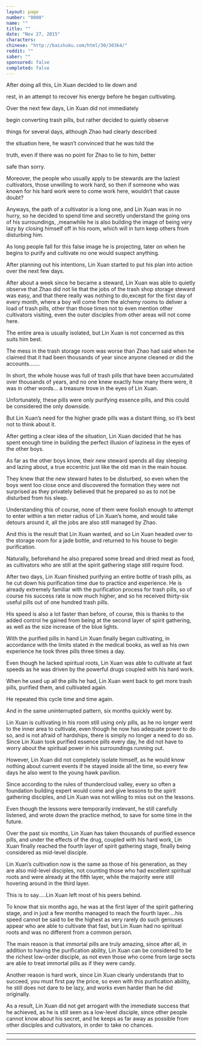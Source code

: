 ```yaml
---
layout: page
number: "0000"
name: ""
title: ""
date: "Nov 27, 2015"
characters:
chinese: "http://baishuku.com/html/30/30364/"
reddit: ""
saber: ""
sponsored: false
completed: false
---
```


After doing all this, Lin Xuan decided to lie down and

rest, in an attempt to recover his energy before he began cultivating.

Over the next few days, Lin Xuan did not immediately

begin converting trash pills, but rather decided to quietly observe

things for several days, although Zhao had clearly described

the situation here, he wasn’t convinced that he was told the

truth, even if there was no point for Zhao to lie to him, better

safe than sorry.

Moreover, the people who usually apply to  be stewards are the laziest cultivators, those unwilling to work hard, so then if someone who was known for his hard work were to come work here, wouldn’t that cause doubt?

Anyways, the path of a cultivator is a long one, and Lin Xuan was in no hurry, so he decided to spend time and secretly understand the going ons of his surroundings, ,meanwhile he is also building the image of being very lazy by closing himself off in his room, which will in turn keep others from disturbing him.

As long people fall for this false image he is projecting, later on when he begins to purify and cultivate no one would suspect anything.

After planning out his intentions, Lin Xuan started to put his plan into action over the next few days.

After about a week since he became a steward, Lin Xuan was able to quietly observe that Zhao did not lie that the jobs of the trash shop storage steward was easy, and that there really was nothing to do,except for the first day of every month, where a boy will come from the alchemy rooms to deliver a load of trash pills, other than those times not to even mention other cultivators visiting, even the outer disciples from other areas will not come here.

The entire area is usually isolated, but Lin Xuan is not concerned as this suits him best.

The mess in the trash storage room was worse than Zhao had said when he claimed that it had been thousands of year since anyone cleaned or did the accounts…….

In short, the whole house was full of trash pills that have been accumulated over thousands of years, and no one knew exactly how many there were, it was in other words… a treasure trove in the eyes of Lin Xuan.

Unfortunately, these pills were only purifying essence pills, and this could be considered the only downside.

But Lin Xuan’s need for the higher grade pills was a distant thing, so it’s best not to think about it.

After getting a clear idea of the situation, Lin Xuan decided that he has spent enough time in building the perfect illusion of laziness in the eyes of the other boys.

As far as the other boys know, their new steward spends all day sleeping and lazing about, a true eccentric just like the old man in the main house.

They knew that the new steward hates to be disturbed, so even when the boys went too close once and discovered the formation they were not surprised as they privately believed that he prepared so as to not be disturbed from his sleep.

Understanding this of course, none of them were foolish enough to attempt to enter within a ten meter radius of Lin Xuan’s home, and would take detours around it, all the jobs are also still managed by Zhao.

And this is the result that Lin Xuan wanted, and so Lin Xuan headed over to the storage room for a jade bottle, and returned to his house to begin purification.

Naturally, beforehand he also prepared some bread and dried meat as food, as cultivators who are still at the spirit gathering stage still require food.

After two days, Lin Xuan finished purifying an entire bottle of trash pills, as he cut down his purification time due to practice and experience. He is already extremely familiar with the purification process for trash pills, so of course his success rate is now much higher, and so he received thirty-six useful pills out of one hundred trash pills.

His speed is also a lot faster than before, of course, this is thanks to the added control he gained from being at the second layer of spirit gathering, as well as the size increase of the blue lights.

With the purified pills in hand Lin Xuan finally began cultivating, in accordance with the limits stated in the medical books, as well as his own experience he took  three pills three times a day.

Even though he lacked spiritual roots, Lin Xuan was able to cultivate at fast speeds as he was driven by the powerful drugs coupled with his hard work.

When he used up all the pills he had, Lin Xuan went back to get more trash pills, purified them, and cultivated again.

He repeated this cycle time and time again.

And in the same uninterrupted pattern, six months quickly went by.

Lin Xuan is cultivating in his room still using only pills, as he no longer went to the inner area to cultivate, even though he now has adequate power to do so, and is not afraid of hardships, there is simply no longer a need to do so. Since Lin Xuan took purified essence pills every day, he did not have to worry about the spiritual power in his surroundings running out.

However, Lin Xuan did not completely isolate himself, as he would know nothing about current events if he stayed inside all the time, so every few days he also went to the young hawk pavilion.

Since according to the rules of thundercloud valley, every so often a foundation building expert would come and give lessons to the spirit gathering disciples, and Lin Xuan was not willing to miss out on the lessons.

Even though the lessons were temporarily irrelevant, he still carefully listened, and wrote down the practice method, to save for some time in the future.

Over the past six months, Lin Xuan has taken thousands of purified essence pills, and under the effects of the drug, coupled with his hard work, Lin Xuan finally reached the fourth layer of spirit gathering stage, finally being considered as mid-level disciple.

Lin Xuan’s cultivation now is the same as those of his generation, as they are also mid-level disciples, not counting those who had excellent spiritual roots and were already at the fifth layer, while the majority were still hovering around in the third layer.

This is to say…..Lin Xuan left most of his peers behind.

To know that six months ago, he was at the first layer of the spirit gathering stage, and in just a few months managed to reach the fourth layer….his speed cannot be said to be the highest as very rarely do such geniuses appear who are able to cultivate that fast, but Lin Xuan had no spiritual roots and was no different from a common person.

The main reason is that immortal pills are truly amazing, since after all, in addition to having the purification ability, Lin Xuan can be considered to be the richest low-order disciple, as not even those who come from large sects are able to treat immortal pills as if they were candy.

Another reason is hard work, since Lin Xuan clearly understands that to succeed, you must first pay the price, so even with this purification ability, he still does not dare to be lazy, and works even harder than he did originally.

As a result, Lin Xuan did not get arrogant with the immediate success that he achieved, as he is still seen as a low-level disciple, since other people cannot know about his secret, and he keeps as far away as possible from other disciples and cultivators, in order to take no chances.

- - -
- - -

[^1]:
